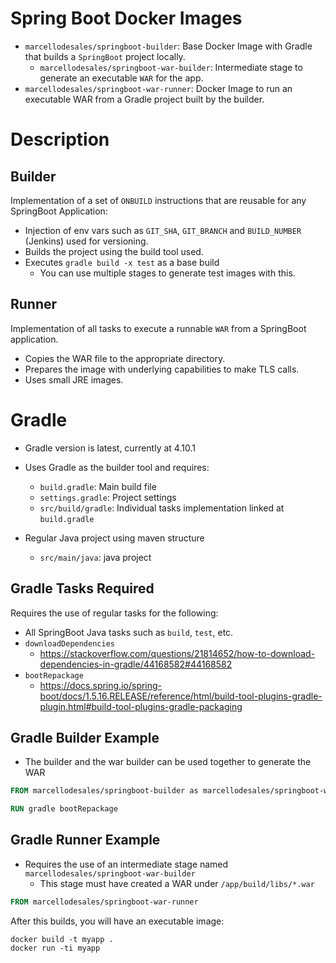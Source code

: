 # Spring Boot Docker Images

* `marcellodesales/springboot-builder`: Base Docker Image with Gradle that builds a `SpringBoot` project locally.
  * `marcellodesales/springboot-war-builder`: Intermediate stage to generate an executable `WAR` for the app.
* `marcellodesales/springboot-war-runner`: Docker Image to run an executable WAR from a Gradle project built by the builder.

# Description

## Builder

Implementation of a set of `ONBUILD` instructions that are reusable for any SpringBoot Application:

* Injection of env vars such as `GIT_SHA`, `GIT_BRANCH` and `BUILD_NUMBER` (Jenkins) used for versioning.
* Builds the project using the build tool used.
* Executes `gradle build -x test` as a base build
  * You can use multiple stages to generate test images with this.

## Runner

Implementation of all tasks to execute a runnable `WAR` from a SpringBoot application.

* Copies the WAR file to the appropriate directory.
* Prepares the image with underlying capabilities to make TLS calls.
* Uses small JRE images.

# Gradle

* Gradle version is latest, currently at 4.10.1

* Uses Gradle as the builder tool and requires:
  * `build.gradle`: Main build file
  * `settings.gradle`: Project settings
  * `src/build/gradle`: Individual tasks implementation linked at `build.gradle`
* Regular Java project using maven structure
  * `src/main/java`: java project

## Gradle Tasks Required

Requires the use of regular tasks for the following:

* All SpringBoot Java tasks such as `build`, `test`, etc.
* `downloadDependencies`
  * https://stackoverflow.com/questions/21814652/how-to-download-dependencies-in-gradle/44168582#44168582
* `bootRepackage`
  * https://docs.spring.io/spring-boot/docs/1.5.16.RELEASE/reference/html/build-tool-plugins-gradle-plugin.html#build-tool-plugins-gradle-packaging

## Gradle Builder Example

* The builder and the war builder can be used together to generate the WAR

```dockerfile
FROM marcellodesales/springboot-builder as marcellodesales/springboot-war-builder

RUN gradle bootRepackage
```

## Gradle Runner Example

* Requires the use of an intermediate stage named `marcellodesales/springboot-war-builder`
  * This stage must have created a WAR under `/app/build/libs/*.war`

```dockerfile
FROM marcellodesales/springboot-war-runner
```

After this builds, you will have an executable image:

```
docker build -t myapp .
docker run -ti myapp
```
